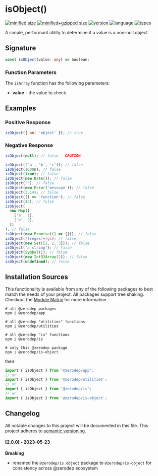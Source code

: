 # isObject()

[![minified size](https://img.shields.io/bundlephobia/min/@zerodep/is-object?style=flat-square&color=blue)](https://bundlephobia.com/package/@zerodep/is-object)
[![minified+gzipped size](https://img.shields.io/bundlephobia/minzip/@zerodep/is-object?style=flat-square&color=blue)](https://bundlephobia.com/package/@zerodep/is-object)
[![version](https://img.shields.io/npm/v/@zerodep/is-object?style=flat-square&color=blue)](https://www.npmjs.com/package/@zerodep/is-object)
![language](https://img.shields.io/badge/typescript-100%25-blue?style=flat-square)
![types](https://img.shields.io/badge/types-included-blue?style=flat-square)

A simple, performant utility to determine if a value is a non-null object.

## Signature

```typescript
const isObject(value: any) => boolean;
```

### Function Parameters

The `isArray` function has the following parameters:

- **value** - the value to check

## Examples

### Positive Response

```javascript
isObject({ an: 'object' }); // true
```

### Negative Response

```javascript
isObject(null); // false - CAUTION

isObject(['a', 'b', 'c']); // false
isObject(1000n); // false
isObject(true); // false
isObject(new Date()); // false
isObject(''); // false
isObject(new Error('message')); // false
isObject(3.14); // false
isObject(() => 'function'); // false
isObject(42); // false
isObject(
  new Map([
    ['a', 1],
    ['b', 2],
  ])
); // false
isObject(new Promise(() => {})); // false
isObject(/[regex]+/gi); // false
isObject(new Set([1, 2, 3])); // false
isObject('a string'); // false
isObject(Symbol()); // false
isObject(new Int32Array(2)); // false
isObject(undefined); // false
```

## Installation Sources

This functionality is available from any of the following packages to best match the needs of your project. All packages support tree shaking. Checkout the [Module Matrix](/) for more information.

```shell
# all @zerodep packages
npm i @zerodep/app

# all @zerodep "utilities" functions
npm i @zerodep/utilities

# all @zerodep "is" functions
npm i @zerodep/is

# only this @zerodep package
npm i @zerodep/is-object
```

then

```javascript
import { isObject } from '@zerodep/app';
// or
import { isObject } from '@zerodep/utilities';
// or
import { isObject } from '@zerodep/is';
// or
import { isObject } from '@zerodep/is-object';
```

## Changelog

All notable changes to this project will be documented in this file. This project adheres to [semantic versioning](https://semver.org/spec/v2.0.0.html).

#### [2.0.0] - 2023-05-23

**Breaking**

- renamed the `@zerodep/is.object` package to `@zerodep/is-object` for consistency across @zerodep ecosystem
